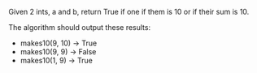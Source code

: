 Given 2 ints, a and b, return True if one if them is 10 or if their sum is 10.

The algorithm should output these results:
- makes10(9, 10) → True
- makes10(9, 9) → False
- makes10(1, 9) → True
